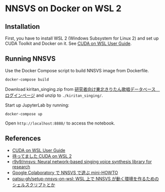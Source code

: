 # NNSVS on Docker on WSL 2

## Installation

First, you have to install WSL 2 (Windows Subsystem for Linux 2) and set up CUDA Toolkit and Docker on it. See [CUDA on WSL User Guide](https://docs.nvidia.com/cuda/wsl-user-guide/).

## Running NNSVS

Use the Docker Compose script to build NNSVS image from Dockerfile.

```shell
docker-compose build
```

Download kiritan_singing.zip from [研究者向け東北きりたん歌唱データベース　ログインページ](https://zunko.jp/kiridev/login.php) and unzip to `./kiritan_singing/`.

Start up JupyterLab by running:

```shell
docker-compose up
```

Open `http://localhost:8888/` to access the notebook.

## References

- [CUDA on WSL User Guide](https://docs.nvidia.com/cuda/wsl-user-guide/)
- [待ってました CUDA on WSL 2](https://qiita.com/ksasaki/items/ee864abd74f95fea1efa)
- [r9y9/nnsvs: Neural network-based singing voice synthesis library for research](https://github.com/r9y9/nnsvs)
- [Google Colaboratory で NNSVS で遊ぶ mini-HOWTO](https://qiita.com/taroushirani/items/ec16cb9a6b3b691f5e74)
- [oatsu-gh/setup-nnsvs-on-wsl: WSL 上で NNSVS が動く環境を作るためのシェルスクリプトとか](https://github.com/oatsu-gh/setup-nnsvs-on-wsl)
